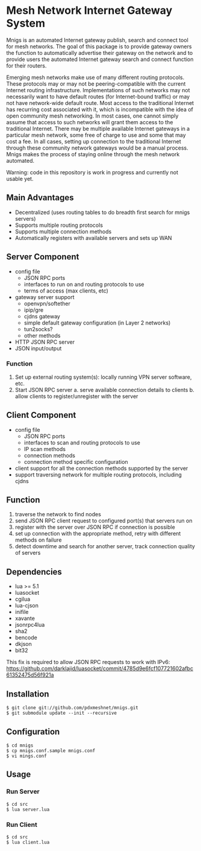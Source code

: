 # Mesh Network Internet Gateway System
Mnigs is an automated Internet gateway publish, search and connect tool for mesh networks.  The goal of this package is to provide gateway owners the function to automatically advertise their gateway on the network and to provide users the automated Internet gateway search and connect function for their routers.

Emerging mesh networks make use of many different routing protocols.  These protocols may or may not be peering-compatible with the current Internet routing infrastructure.  Implementations of such networks may not necessarily want to have default routes (for Internet-bound traffic) or may not have network-wide default route.  Most access to the traditional Internet has recurring cost associated with it, which is incompatible with the idea of open community mesh networking.  In most cases, one cannot simply assume that access to such networks will grant them access to the traditional Internet.  There may be multiple available Internet gateways in a particular mesh network, some free of charge to use and some that may cost a fee.  In all cases, setting up connection to the traditional Internet through these community network gateways would be a manual process.  Mnigs makes the process of staying online through the mesh network automated.

Warning:  code in this repository is work in progress and currently not usable yet.

## Main Advantages
* Decentralized (uses routing tables to do breadth first search for mnigs servers)
* Supports multiple routing protocols
* Supports multiple connection methods
* Automatically registers with available servers and sets up WAN

## Server Component
* config file
  * JSON RPC ports
  * interfaces to run on and routing protocols to use
  * terms of access (max clients, etc)
* gateway server support
  * openvpn/softether
  * ipip/gre
  * cjdns gateway
  * simple default gateway configuration (in Layer 2 networks)
  * tun2socks?
  * other methods
* HTTP JSON RPC server
* JSON input/output

### Function
1. Set up external routing system(s): locally running VPN server software, etc.
2. Start JSON RPC server
  a. serve available connection details to clients
  b. allow clients to register/unregister with the server

## Client Component
* config file
  * JSON RPC ports
  * interfaces to scan and routing protocols to use
  * IP scan methods
  * connection methods
  * connection method specific configuration
* client support for all the connection methods supported by the server
* support traversing network for multiple routing protocols, including cjdns

## Function
  1. traverse the network to find nodes
  2. send JSON RPC client request to configured port(s) that servers run on
  3. register with the server over JSON RPC if connection is possible
  4. set up connection with the appropriate method, retry with different methods on failure
  5. detect downtime and search for another server, track connection quality of servers

## Dependencies
* lua >= 5.1
* luasocket
* cgilua
* lua-cjson
* inifile
* xavante
* jsonrpc4lua
* sha2
* bencode
* dkjson
* bit32

This fix is required to allow JSON RPC requests to work with IPv6: https://github.com/darklajid/luasocket/commit/4785d9e6fcf107721602afbc61352475d56f921a

## Installation
```
$ git clone git://github.com/pdxmeshnet/mnigs.git
$ git submodule update --init --recursive
```

## Configuration
```
$ cd mnigs
$ cp mnigs.conf.sample mnigs.conf
$ vi mings.conf
```

## Usage

### Run Server
```
$ cd src
$ lua server.lua
```

### Run Client
```
$ cd src
$ lua client.lua
```
